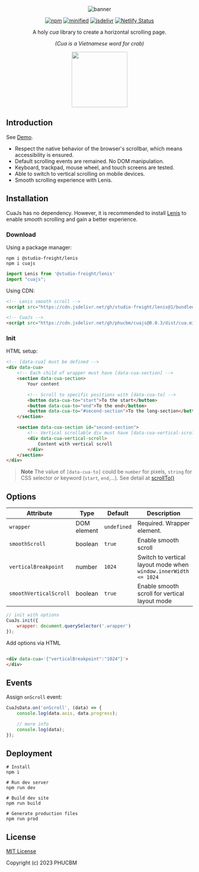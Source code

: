 <div align="center">

![banner](https://github.com/phucbm/cuajs/assets/14942380/c68bba3d-cbcc-4a2b-853d-1f898426d29d)

[![npm](https://badgen.net/npm/v/cuajs)](https://www.npmjs.com/package/cuajs?activeTab=versions)
[![minified](https://badgen.net/badge/minified/7KB/cyan)](https://www.jsdelivr.com/package/gh/phucbm/cuajs)
[![jsdelivr](https://data.jsdelivr.com/v1/package/gh/phucbm/cuajs/badge?style=rounded)](https://www.jsdelivr.com/package/gh/phucbm/cuajs)
[![Netlify Status](https://api.netlify.com/api/v1/badges/315eb0d1-7cd6-420c-abca-08ac09fde584/deploy-status)](https://app.netlify.com/sites/cuajs/deploys)

A holy *cua* library to create a horizontal scrolling page.

_(Cua is a Vietnamese word for crab)_
<p><img src="https://github.com/phucbm/cuajs/assets/14942380/321169e6-c33f-4e0c-9c71-67992b347ed4" width="150"></p>

</div>

## Introduction

See [Demo](https://cuajs.netlify.app).

- Respect the native behavior of the browser's scrollbar, which means accessibility is ensured.
- Default scrolling events are remained. No DOM manipulation.
- Keyboard, trackpad, mouse wheel, and touch screens are tested.
- Able to switch to vertical scrolling on mobile devices.
- Smooth scrolling experience with Lenis.

## Installation

CuaJs has no dependency. However, it is recommended to install [Lenis](https://github.com/studio-freight/lenis)
to enable smooth scrolling and gain a better experience.

### Download

Using a package manager:

```shell
npm i @studio-freight/lenis
npm i cuajs
```

```js
import Lenis from '@studio-freight/lenis'
import "cuajs";
```

Using CDN:

```html
<!-- Lenis smooth scroll -->
<script src="https://cdn.jsdelivr.net/gh/studio-freight/lenis@1/bundled/lenis.min.js"></script>

<!-- CuaJs -->
<script src="https://cdn.jsdelivr.net/gh/phucbm/cuajs@0.0.3/dist/cua.min.js"></script>
```

### Init

HTML setup:

```html
<!-- [data-cua] must be defined -->
<div data-cua>
    <!-- Each child of wrapper must have [data-cua-section] -->
    <section data-cua-section>
        Your content

        <!-- Scroll to specific positions with [data-cua-to] -->
        <button data-cua-to="start">To the start</button>
        <button data-cua-to="end">To the end</button>
        <button data-cua-to="#second-section">To the long-section</button>
    </section>

    <section data-cua-section id="second-section">
        <!-- Vertical scrollable div must have [data-cua-vertical-scroll] -->
        <div data-cua-vertical-scroll>
            Content with vertical scroll
        </div>
    </section>
</div>
```

> **Note**
> The value of `[data-cua-to]` could be `number` for pixels, `string` for CSS selector or keyword (`start`, `end`,...).
> See detail at [scrollTo()](https://github.com/studio-freight/lenis#instance-methods)

## Options

| Attribute | Type | Default | Description |
|------------------------|--|-------------------|-----------------------------------------------|
| `wrapper`              | DOM element | `undefined` | Required. Wrapper element. |
| `smoothScroll`         | boolean | `true`           | Enable smooth scroll |
| `verticalBreakpoint`   | number | `1024`          | Switch to vertical layout mode when `window.innerWidth <= 1024` |
| `smoothVerticalScroll` | boolean | `true`            | Enable smooth scroll for vertical layout mode |

```js
// init with options
CuaJs.init({
    wrapper: document.querySelector('.wrapper')
});
```

Add options via HTML

```html

<div data-cua='{"verticalBreakpoint":"1024"}'>
</div>
```

## Events

Assign `onScroll` event:

```js
CuaJsData.on('onScroll', (data) => {
    console.log(data.axis, data.progress);

    // more info
    console.log(data);
});
```

## Deployment

```shell
# Install
npm i

# Run dev server
npm run dev

# Build dev site
npm run build

# Generate production files
npm run prod
```

## License

[MIT License](https://github.com/phucbm/cuajs/blob/main/LICENSE)

Copyright (c) 2023 PHUCBM
